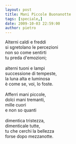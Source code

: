 ```yaml
---
layout: post
title: Mani Piccole Buonanotte
tags: [speciale,]
date: 2009-10-03 22:59:00
author: pietro
---
```

Alterni caldi e freddi<br/>si sgretolano le percezioni<br/>non so come sentirti<br/>tu preda d'emozioni;<br/><br/>alterni tuoni e lampi<br/>successione di tempeste,<br/>la luna alta e luminosa<br/>è come se, voi, lo foste.<br/><br/>Afferri mani piccole,<br/>dolci mani tremanti,<br/>mille cuori<br/>e non so quanti<br/><br/>dimentica tristezza,<br/>dimenticale tutte,<br/>tu che cerchi la bellezza<br/>forse dopo mezzanotte.
